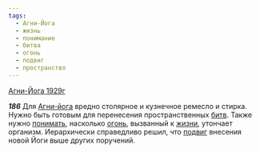 ```yaml
---
tags:
  - Агни-Йога
  - жизнь
  - понимание
  - битва
  - огонь
  - подвиг
  - пространство
---
```


[Агни-Йога 1929г](/agni/1929)

___186___
Для [Агни-йога](/tag/#Агни-Йога) вредно столярное и кузнечное ремесло и стирка. Нужно быть готовым для перенесения пространственных [битв](/tag/#битва). Также нужно [понимать](/tag/#понимание), насколько [огонь](/tag/#огонь), вызванный к [жизни](/tag/#жизнь), утончает организм. Иерархически справедливо решил, что [подвиг](/tag/#подвиг) внесения новой Йоги выше других поручений.